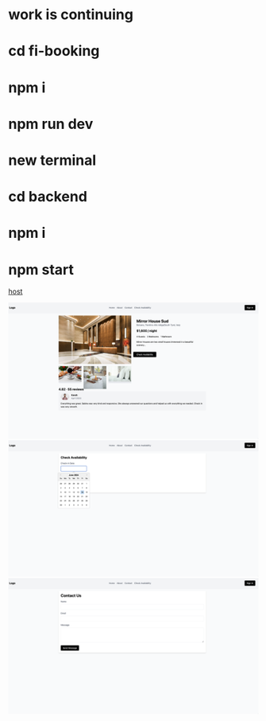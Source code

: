 # work is continuing
# cd fi-booking 
# npm i
# npm run dev

# new terminal

# cd backend
# npm i
# npm start

[host](http://localhost:5173/)

<img src="1.png">
<img src="2.png">
<img src="3.png">
